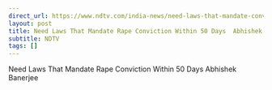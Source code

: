 ```yaml
---
direct_url: https://www.ndtv.com/india-news/need-laws-that-mandate-conviction-in-rape-cases-within-50-days-tmcs-abhishek-banerjee-6391260
layout: post
title: Need Laws That Mandate Rape Conviction Within 50 Days  Abhishek Banerjee
subtitle: NDTV
tags: []
---
```


Need Laws That Mandate Rape Conviction Within 50 Days  Abhishek Banerjee
